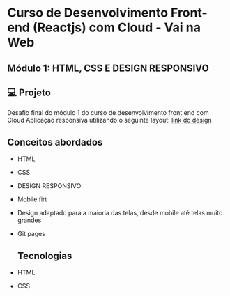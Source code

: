 # Curso de Desenvolvimento Front-end (Reactjs) com Cloud - Vai na Web
## Módulo 1: HTML, CSS E DESIGN RESPONSIVO

## 💻 Projeto
Desafio final do módulo 1 do curso de desenvolvimento front end com Cloud
Aplicação responsiva utilizando o seguinte layout: [link do design](https://xd.adobe.com/view/c20d8ff9-baf0-4a06-b200-3ffde9c66040-975e/flow)

## Conceitos abordados
- HTML
- CSS
- DESIGN RESPONSIVO
- Mobile firt
- Design adaptado para a maioria das telas, desde mobile até telas muito grandes
- Git pages

  ## Tecnologias
- HTML
- CSS

